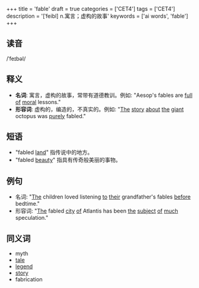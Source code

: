 +++
title = 'fable'
draft = true
categories = ['CET4']
tags = ['CET4']
description = '[ˈfeibl] n.寓言；虚构的故事'
keywords = ['ai words', 'fable']
+++

## 读音
/ˈfeɪbəl/

## 释义
- **名词**: 寓言，虚构的故事，常带有道德教训。例如: "Aesop's fables are [full](/post/full/) [of](/post/of/) [moral](/post/moral/) lessons."
- **形容词**: 虚构的，编造的，不真实的。例如: "[The](/post/the/) [story](/post/story/) [about](/post/about/) [the](/post/the/) [giant](/post/giant/) octopus was [purely](/post/purely/) fabled."

## 短语
- "fabled [land](/post/land/)" 指传说中的地方。
- "fabled [beauty](/post/beauty/)" 指具有传奇般美丽的事物。

## 例句
- 名词: "[The](/post/the/) children loved listening [to](/post/to/) [their](/post/their/) grandfather's fables [before](/post/before/) bedtime."
- 形容词: "[The](/post/the/) fabled [city](/post/city/) [of](/post/of/) Atlantis has been [the](/post/the/) [subject](/post/subject/) [of](/post/of/) [much](/post/much/) speculation."

## 同义词
- myth
- [tale](/post/tale/)
- [legend](/post/legend/)
- [story](/post/story/)
- fabrication
